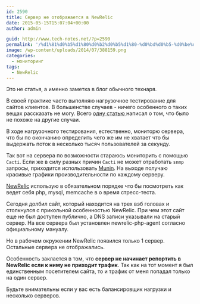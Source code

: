 ```yaml
---
id: 2590
title: Сервер не отображается в NewRelic
date: 2015-05-15T15:07:04+00:00
author: admin

guid: http://www.tech-notes.net/?p=2590
permalink: '/%d1%81%d0%b5%d1%80%d0%b2%d0%b5%d1%80-%d0%bd%d0%b5-%d0%be%d1%82%d0%be%d0%b1%d1%80%d0%b0%d0%b6%d0%b0%d0%b5%d1%82%d1%81%d1%8f-%d0%b2-newrelic/'
image: /wp-content/uploads/2014/07/388159.png
categories:
  - мониторинг
tags:
  - NewRelic
---
```

Это не статья, а именно заметка в блог обычного технаря.

В своей практике часто выполняю нагрузочное тестирование для сайтов клиентов. В большенстве случаев - ничего особенного о таких вещах рассказать не могу. Всего [одну статью ](http://www.tech-notes.net/moodle-load-test/)написал о том, что было не похоже на другие случаи.

В ходе нагрузочного тестирования, естественно, мониторю сервера, что бы по окончанию определить чего же им не хватает что бы выдержать поток в несколько тысяч пользователей за секунду.

Так вот на сервера по возможности стараюсь мониторить с помощью `Cacti`. Если же в силу разных причин `Cacti` не может отработать `snmp` запросы, приходится использовать [Munin](http://www.tech-notes.net/install-munin-centos-6/). На выходе получаю красивые графики производительности по каждому серверу.

[NewRelic](http://newrelic.com) использую в обязательном порядке что бы посмотреть как ведет себя php, mysql, memcache в о время стресс-теста.

Сегодня долбил сайт, который находится на трех вэб головах и столкнулся с прикольной особенностью NewRelic. При чем этот сайт еще не был доступен публично, а DNS записи указывали на старый сервер. На все сервера был установлен newrelic-php-agent согласно официальному мануалу.

Но в рабочем окружении NewRelic появился только 1 сервер. Остальные сервера не отображались.

Особенность заклается в том, что **сервер не начинает репортить в NewRelic если к ниму не приходит трафик**. Так как на тот момент я был единственным посетителем сайта, то и трафик от меня попадал только на один сервер.

Будьте внимательны если у вас есть балансировщик нагрузки и несколько серверов.
